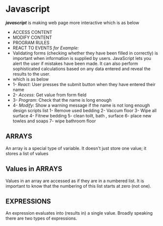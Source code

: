 # Javascript 
***javascript*** is making web page more interactive which is as below 
- ACCESS CONTENT 
- MODIFY CONTENT 
- PROGRAM RULES 
- REACT TO EVENTS 
*for Example:*
- Validating forms (checking whether they have been
filled in correctly) is important when information is
supplied by users. JavaScript lets you alert the user
if mistakes have been made. It can also perform
sophisticated calculations based on any data entered
and reveal the results to the user. 
- which is as below 
- 1- *React*: User presses the submit button when they
have entered their name
- 2- *Access*: Get value from form field
- 3- *Program*: Check that the name is long enough
- 4- *Modify*: Show a warning message if the name is not
long enough 
design scripts list
1- Remove used bedding 
2- Vaccum floor
3- Wipe all surface
4- Fitnew bedding
5- clean toilt, bath , surface
6- place new towles and soaps
7- wipe bathroom floor
## ARRAYS
An array is a special type of variable. It doesn't
just store one value; it stores a list of values
## Values in ARRAYS
Values in an array are accessed as if they are in
a numbered list. It is important to know that the
numbering of this list starts at zero (not one). 
## EXPRESSIONS 
An expression evaluates into (results in) a single value. Broadly speaking
there are two types of expressions.
